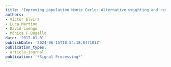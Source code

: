 ```yaml
---
title: 'Improving population Monte Carlo: Alternative weighting and resampling schemes'
authors:
- Vı́ctor Elvira
- Luca Martino
- David Luengo
- Mónica F Bugallo
date: '2017-01-01'
publishDate: '2024-06-15T10:54:18.847101Z'
publication_types:
- article-journal
publication: '*Signal Processing*'
---
```

